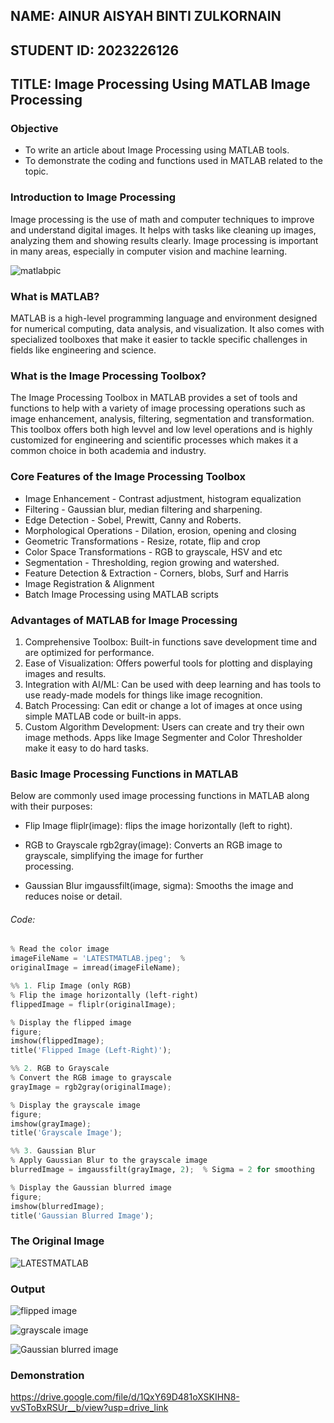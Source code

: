 ## NAME: AINUR AISYAH BINTI ZULKORNAIN
## STUDENT ID: 2023226126
## TITLE: Image Processing Using MATLAB Image Processing

### Objective 
- To write an article about Image Processing using MATLAB tools.
- To demonstrate the coding and functions used in MATLAB related to the topic.

### Introduction to Image Processing
Image processing is the use of math and computer techniques to improve and understand digital images. It helps with tasks like cleaning up images, analyzing them and showing results clearly. Image processing is important in many areas, especially in computer vision and machine learning.

![matlabpic](https://github.com/user-attachments/assets/0120101d-5197-4611-a994-37d71181a476)


### What is MATLAB?
MATLAB is a high-level programming language and environment designed for numerical computing, data analysis, and visualization. It also comes with specialized toolboxes that make it easier to tackle specific challenges in fields like engineering and science.

### What is the Image Processing Toolbox?

The Image Processing Toolbox in MATLAB provides a set of tools and functions to help with a variety of image processing operations such as image enhancement, analysis, filtering, segmentation and transformation. This toolbox offers both high levvel and low level operations and is highly customized for engineering and scientific processes which makes it a common choice in both academia and industry.

### Core Features of the Image Processing Toolbox

- Image Enhancement - Contrast adjustment, histogram equalization
- Filtering - Gaussian blur, median filtering and sharpening.
- Edge Detection - Sobel, Prewitt, Canny and Roberts.
- Morphological Operations - Dilation, erosion, opening and closing
- Geometric Transformations - Resize, rotate, flip and crop
- Color Space Transformations - RGB to grayscale, HSV and etc
- Segmentation - Thresholding, region growing and watershed.
- Feature Detection & Extraction - Corners, blobs, Surf and Harris
- Image Registration & Alignment
- Batch Image Processing using MATLAB scripts

### Advantages of MATLAB for Image Processing

1. Comprehensive Toolbox: Built-in functions save development time and are optimized for performance.
2. Ease of Visualization: Offers powerful tools for plotting and displaying images and results.
3. Integration with AI/ML: Can be used with deep learning and has tools to use ready-made models for things like image recognition.
4. Batch Processing: Can edit or change a lot of images at once using simple MATLAB code or built-in apps.
5. Custom Algorithm Development: Users can create and try their own image methods. Apps like Image Segmenter and Color Thresholder make it easy to do hard tasks.

### Basic Image Processing Functions in MATLAB

Below are commonly used image processing functions in MATLAB along with their purposes:

- Flip Image
  fliplr(image): flips the image horizontally (left to right).

- RGB to Grayscale
   rgb2gray(image): Converts an RGB image to grayscale, simplifying the image for further   
   processing.

- Gaussian Blur
imgaussfilt(image, sigma): Smooths the image and reduces noise or detail.

###### Code:
```py
% Read the color image
imageFileName = 'LATESTMATLAB.jpeg';  % 
originalImage = imread(imageFileName);

%% 1. Flip Image (only RGB)
% Flip the image horizontally (left-right)
flippedImage = fliplr(originalImage);

% Display the flipped image
figure;
imshow(flippedImage);
title('Flipped Image (Left-Right)');

%% 2. RGB to Grayscale
% Convert the RGB image to grayscale
grayImage = rgb2gray(originalImage);

% Display the grayscale image
figure;
imshow(grayImage);
title('Grayscale Image');

%% 3. Gaussian Blur
% Apply Gaussian Blur to the grayscale image
blurredImage = imgaussfilt(grayImage, 2);  % Sigma = 2 for smoothing

% Display the Gaussian blurred image
figure;
imshow(blurredImage);
title('Gaussian Blurred Image');
```
### The Original Image

![LATESTMATLAB](https://github.com/user-attachments/assets/3993013d-b50a-4308-9114-8a37e5c09588)

### Output

![flipped image](https://github.com/user-attachments/assets/4ea00628-66c2-435e-af46-853935a82b5b)

![grayscale image](https://github.com/user-attachments/assets/09954ed3-3388-4f3d-bf73-d53a3ab5e0e6)

![Gaussian blurred image](https://github.com/user-attachments/assets/2e48a0ee-77e8-488d-8a22-11c03149c9b6)

### Demonstration

https://drive.google.com/file/d/1QxY69D481oXSKIHN8-vvSToBxRSUr__b/view?usp=drive_link
